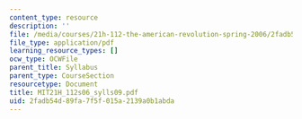 ```yaml
---
content_type: resource
description: ''
file: /media/courses/21h-112-the-american-revolution-spring-2006/2fadb54d89fa7f5f015a2139a0b1abda_MIT21H_112s06_sylls09.pdf
file_type: application/pdf
learning_resource_types: []
ocw_type: OCWFile
parent_title: Syllabus
parent_type: CourseSection
resourcetype: Document
title: MIT21H_112s06_sylls09.pdf
uid: 2fadb54d-89fa-7f5f-015a-2139a0b1abda
---
```

